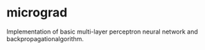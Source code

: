 # micrograd
Implementation of basic multi-layer perceptron neural network and backpropagationalgorithm.
